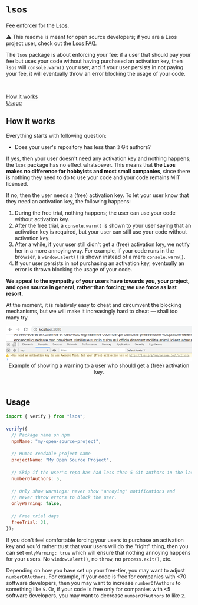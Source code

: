 # `lsos`

Fee enforcer for the [Lsos](https://lsos.org).

:warning: This readme is meant for open source developers; if you are a Lsos project user, check out the [Lsos FAQ](https://lsos.org/faq).

The `lsos` package is about enforcing your fee: if a user that should pay your fee but uses your code without having purchased an activation key, then `lsos` will `console.warn()` your user, and if your user persists in not paying your fee, it will eventually throw an error blocking the usage of your code.

<br/>

[How it works](#how-it-works)
<br/>
[Usage](#usage)

## How it works

Everything starts with following question:
- Does your user's repository has less than `3` Git authors?

If yes,
then your user doesn't need any activation key and nothing happens; the `lsos` package has no effect whatsoever.
This means that **the Lsos makes no difference for hobbyists and most small companies**,
since there is nothing they need to do to use your code
and your code remains MIT licensed.

If no,
then the user needs a (free) activation key.
To let your user know that they need an activation key, the following happens:
1. During the free trial, nothing happens; the user can use your code without activation key.
2. After the free trial, a `console.warn()` is shown to your user saying that an activation key is required, but your user can still use your code without activation key.
3. After a while, if your user still didn't get a (free) activation key, we notify her in a more annoying way. For example, if your code runs in the browser, a `window.alert()` is shown instead of a mere `console.warn()`.
4.  If your user persists in not purchasing an activation key, eventually an error is thrown blocking the usage of your code.

**We appeal to the sympathy of your users have towards you, your project, and open source in general, rather than forcing; we use force as last resort.**

At the moment, it is relatively easy to cheat and circumvent the blocking mechanisms, but we will make it increasingly hard to cheat &mdash; shall too many try.

<p align="center">
  <img src="/warning.png" />
  Example of showing a warning to a user who should get a (free) activation key.
</p>

<br/>

## Usage

~~~js
import { verify } from "lsos";

verify({
  // Package name on npm
  npmName: "my-open-source-project",

  // Human-readable project name
  projectName: "My Open Source Project",

  // Skip if the user's repo has had less than 5 Git authors in the last 3 months.
  numberOfAuthors: 5,

  // Only show warnings: never show "annoying" notifications and
  // never throw errors to block the user.
  onlyWarning: false,

  // Free trial days
  freeTrial: 31,
});
~~~

If you don't feel comfortable forcing your users to purchase an activation key and you'd rather trust that your users will do the "right" thing, then you can set `onlyWarning: true` which will ensure that nothing annoying happens for your users. No `window.alert()`, no `throw`, no `process.exit()`, etc.

Depending on how you have set up your free-tier, you may want to adjust `numberOfAuthors`.
For example, if your code is free for companies with <70 software developers, then you may want to increase `numberOfAuthors` to something like `5`.
Or, if your code is free only for companies with <5 software developers, you may want to decrease `numberOfAuthors` to like `2`.

<br/>

